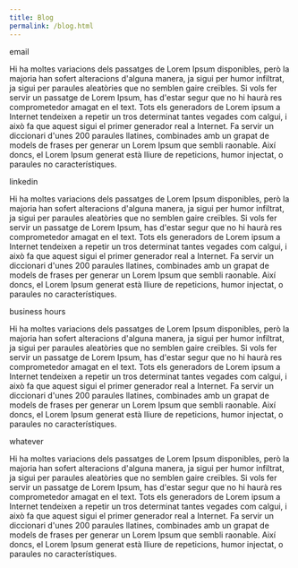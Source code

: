 ```yaml
---
title: Blog
permalink: /blog.html
---
```


<div class="contact">
  <p class="contact-title">email</p>
  <p>Hi ha moltes variacions dels passatges de Lorem Ipsum disponibles, però la majoria han sofert alteracions d'alguna manera, ja sigui per humor infiltrat, ja sigui per paraules aleatòries que no semblen gaire creïbles. Si vols fer servir un passatge de Lorem Ipsum, has d'estar segur que no hi haurà res comprometedor amagat en el text. Tots els generadors de Lorem ipsum a Internet tendeixen a repetir un tros determinat tantes vegades com calgui, i això fa que aquest sigui el primer generador real a Internet. Fa servir un diccionari d'unes 200 paraules llatines, combinades amb un grapat de models de frases per generar un Lorem Ipsum que sembli raonable. Així doncs, el Lorem Ipsum generat està lliure de repeticions, humor injectat, o paraules no característiques.</p>
</div>

<div class="contact">
  <p class="contact-title">linkedin</p>
  <p>Hi ha moltes variacions dels passatges de Lorem Ipsum disponibles, però la majoria han sofert alteracions d'alguna manera, ja sigui per humor infiltrat, ja sigui per paraules aleatòries que no semblen gaire creïbles. Si vols fer servir un passatge de Lorem Ipsum, has d'estar segur que no hi haurà res comprometedor amagat en el text. Tots els generadors de Lorem ipsum a Internet tendeixen a repetir un tros determinat tantes vegades com calgui, i això fa que aquest sigui el primer generador real a Internet. Fa servir un diccionari d'unes 200 paraules llatines, combinades amb un grapat de models de frases per generar un Lorem Ipsum que sembli raonable. Així doncs, el Lorem Ipsum generat està lliure de repeticions, humor injectat, o paraules no característiques.</p>
</div>

<div class="contact">
  <p class="contact-title">business hours</p>
  <p>Hi ha moltes variacions dels passatges de Lorem Ipsum disponibles, però la majoria han sofert alteracions d'alguna manera, ja sigui per humor infiltrat, ja sigui per paraules aleatòries que no semblen gaire creïbles. Si vols fer servir un passatge de Lorem Ipsum, has d'estar segur que no hi haurà res comprometedor amagat en el text. Tots els generadors de Lorem ipsum a Internet tendeixen a repetir un tros determinat tantes vegades com calgui, i això fa que aquest sigui el primer generador real a Internet. Fa servir un diccionari d'unes 200 paraules llatines, combinades amb un grapat de models de frases per generar un Lorem Ipsum que sembli raonable. Així doncs, el Lorem Ipsum generat està lliure de repeticions, humor injectat, o paraules no característiques.</p>
</div>
<div class="contact">
  <p class="contact-title">whatever</p>
  <p>Hi ha moltes variacions dels passatges de Lorem Ipsum disponibles, però la majoria han sofert alteracions d'alguna manera, ja sigui per humor infiltrat, ja sigui per paraules aleatòries que no semblen gaire creïbles. Si vols fer servir un passatge de Lorem Ipsum, has d'estar segur que no hi haurà res comprometedor amagat en el text. Tots els generadors de Lorem ipsum a Internet tendeixen a repetir un tros determinat tantes vegades com calgui, i això fa que aquest sigui el primer generador real a Internet. Fa servir un diccionari d'unes 200 paraules llatines, combinades amb un grapat de models de frases per generar un Lorem Ipsum que sembli raonable. Així doncs, el Lorem Ipsum generat està lliure de repeticions, humor injectat, o paraules no característiques.</p>
</div>
